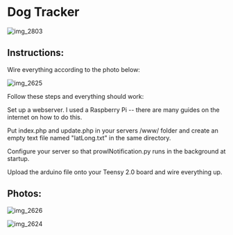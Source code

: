 # Dog Tracker

![img_2803](https://cloud.githubusercontent.com/assets/11162612/24149043/9978aee0-0e17-11e7-9968-97681e3d9f7f.JPG)


## Instructions:

Wire everything according to the photo below:

![img_2625](https://cloud.githubusercontent.com/assets/11162612/24115075/9476b0da-0d78-11e7-843f-92503537e4de.png)

Follow these steps and everything should work:

Set up a webserver. I used a Raspberry Pi -- there are many guides on the internet on how to do this.

Put index.php and update.php in your servers /www/ folder and create an empty text file named "latLong.txt" in the same directory.

Configure your server so that prowlNotification.py runs in the background at startup.

Upload the arduino file onto your Teensy 2.0 board and wire everything up.

## Photos:

![img_2626](https://cloud.githubusercontent.com/assets/11162612/24115079/96f33ca2-0d78-11e7-9360-e2311cb125b8.JPG)

![img_2624](https://cloud.githubusercontent.com/assets/11162612/24115087/9bbb3780-0d78-11e7-81a8-f1f7ffdaafb4.JPG)




